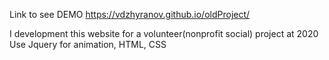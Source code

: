 Link to see DEMO https://vdzhyranov.github.io/oldProject/

I development this website for a volunteer(nonprofit social)  project at 2020
Use Jquery for animation, HTML, CSS
